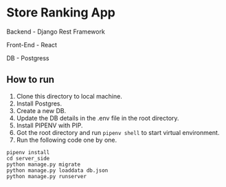 # Store Ranking App

Backend - Django Rest Framework

Front-End - React

DB - Postgress

## How to run

1. Clone this directory to local machine.
2. Install Postgres.
3. Create a new DB.
4. Update the DB details in the .env file in the root directory.
5. Install PIPENV with PIP.
6. Got the root directory and run `pipenv shell` to start virtual environment.
7. Run the following code one by one.

```console
pipenv install
cd server_side
python manage.py migrate
python manage.py loaddata db.json
python manage.py runserver
```
